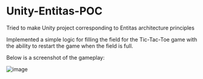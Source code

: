 # Unity-Entitas-POC
Tried to make Unity project corresponding to Entitas architecture principles

Implemented a simple logic for filling the field for the Tic-Tac-Toe game with the ability to restart the game when the field is full.

Below is a screenshot of the gameplay:

![image](https://github.com/Darkos-den/Unity-Entitas-POC/assets/14784631/d4c6910c-8150-4ade-8990-7104d87e99ab)
